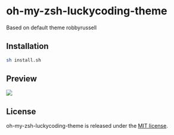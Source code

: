 # oh-my-zsh-luckycoding-theme
Based on default theme robbyrussell

## Installation
```bash
sh install.sh
```

## Preview
![](https://img.luckycoding.com/blog/20190608_173150.png)

## License
oh-my-zsh-luckycoding-theme is released under the [MIT license](https://github.com/ZitherPeng/oh-my-zsh-luckycoding-theme/blob/master/LICENSE).